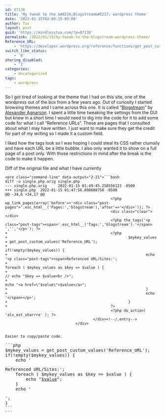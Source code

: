 ```yaml
---
id: 87138
title: 'My tweak to the &#8216;Blogstream&#8217; wordpress theme'
date: '2022-01-15T02:08:15-05:00'
author: Tux
layout: post
guid: 'https://mindlesstux.com/?p=87138'
permalink: /2022/01/15/my-tweak-to-the-blogstream-wordpress-theme/
Reference_URL:
    - 'https://developer.wordpress.org/reference/functions/get_post_custom_values/'
switch_like_status:
    - '0'
sharing_disabled:
    - '1'
categories:
    - Uncategorized
tags:
    - wordpress
---
```


So I got tired of looking at the theme that I had on this site, one of the wordpress out of the box from a few years ago. Out of curiosity I started browsing themes and I came across this one. It is called “[Blogstream](https://alx.media/themes/blogstream/)” by [Alexander Agnarson](http://alx.media/). I spent a little time tweaking the settings from the GUI but knew in a short time I would need to dig into the code for it to add some code for what I call “Reference URLs”. These are pages that I consulted about what I may have written. I just want to make sure they get the credit for part of my writing so I made it a custom field.

I liked how the tags look so I was hoping I could steal its CSS rather clumsily and have each URL be a little bubble. I also only wanted it to show on a full page of a post only. With those restrictions in mind after the break is the code to make it happen.

Diff of the original file and what I have currently

```
<pre class="command-line" data-output="2-21">```bash
diff -u single.php.orig single.php
--- single.php.orig     2022-01-15 01:49:45.258556123 -0500
+++ single.php  2022-01-15 01:47:56.898608750 -0500
@@ -34,6 +34,17 @@
                                                <?php wp_link_pages(array('before'=>'<div class="post-pages">'.esc_html__('Pages:','blogstream'),'after'=>'</div>')); ?>
                                                <div class="clear"></div>
                                                <?php the_tags('<p class="post-tags"><span>'.esc_html__('Tags:','blogstream').'</span> ','','</p>'); ?>
+                                               <?php 
+                                                       $mykey_values = get_post_custom_values('Reference_URL');
+                                                       if(!empty($mykey_values)) {
+                                                               echo '<p class="post-tags"><span>Referenced URL/Sites:';
+                                                               foreach ( $mykey_values as $key => $value ) {
+                                                                       // echo "$key => $value<br />"; 
+                                                                       echo "<a href=\"$value\">$value</a>";
+                                                               }
+                                                               echo '</span></p>';
+                                                       }
+                                               ?>
                                                <?php do_action( 'alx_ext_sharrre' ); ?>
                                        </div><!--/.entry-->
                                </div>
```
```

Easier to copy/paste code.

```
<pre class="line-numbers">```php
$mykey_values = get_post_custom_values('Reference_URL');
if(!empty($mykey_values)) {
    echo '<p class="post-tags"><span>Referenced URL/Sites:';
    foreach ( $mykey_values as $key => $value ) {
        echo "<a href=\"$value\">$value</a>";
    }
    echo '</span></p>';
}
```
```